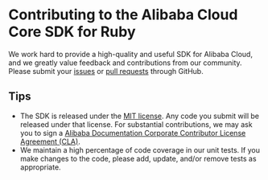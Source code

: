 # Contributing to the Alibaba Cloud Core SDK for Ruby

We work hard to provide a high-quality and useful SDK for Alibaba Cloud, and
we greatly value feedback and contributions from our community. Please submit
your [issues][issues] or [pull requests][pull-requests] through GitHub.

## Tips

- The SDK is released under the [MIT license][license]. Any code you submit
   will be released under that license. For substantial contributions, we may
   ask you to sign a [Alibaba Documentation Corporate Contributor License 
   Agreement (CLA)][cla].
- We maintain a high percentage of code coverage in our unit tests. If you make
   changes to the code, please add, update, and/or remove tests as appropriate.

[issues]: https://github.com/aliyun/openapi-core-ruby-sdk/issues
[pull-requests]: https://github.com/aliyun/openapi-core-ruby-sdk/pulls
[license]: LICENSE.md
[cla]: https://alibaba-cla-2018.oss-cn-beijing.aliyuncs.com/Alibaba_Documentation_Open_Source_Corporate_CLA.pdf
[docs-readme]: https://github.com/aliyun/openapi-core-ruby-sdk/blob/master/README.md
